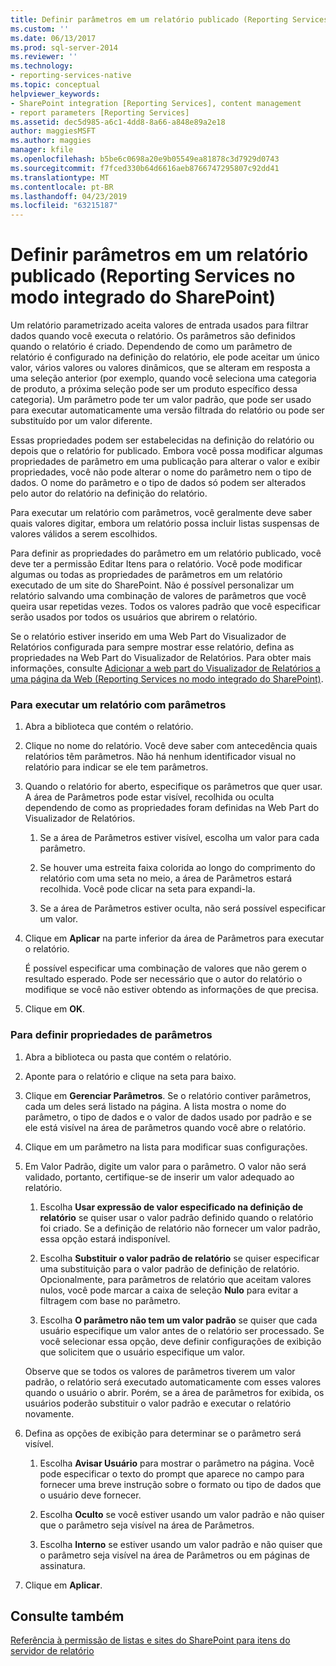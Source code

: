 ```yaml
---
title: Definir parâmetros em um relatório publicado (Reporting Services no modo integrado do SharePoint) | Microsoft Docs
ms.custom: ''
ms.date: 06/13/2017
ms.prod: sql-server-2014
ms.reviewer: ''
ms.technology:
- reporting-services-native
ms.topic: conceptual
helpviewer_keywords:
- SharePoint integration [Reporting Services], content management
- report parameters [Reporting Services]
ms.assetid: dec5d985-a6c1-4dd8-8a66-a848e89a2e18
author: maggiesMSFT
ms.author: maggies
manager: kfile
ms.openlocfilehash: b5be6c0698a20e9b05549ea81878c3d7929d0743
ms.sourcegitcommit: f7fced330b64d6616aeb8766747295807c92dd41
ms.translationtype: MT
ms.contentlocale: pt-BR
ms.lasthandoff: 04/23/2019
ms.locfileid: "63215187"
---
```

# <a name="set-parameters-on-a-published-report-reporting-services-in-sharepoint-integrated-mode"></a>Definir parâmetros em um relatório publicado (Reporting Services no modo integrado do SharePoint)
  Um relatório parametrizado aceita valores de entrada usados para filtrar dados quando você executa o relatório. Os parâmetros são definidos quando o relatório é criado. Dependendo de como um parâmetro de relatório é configurado na definição do relatório, ele pode aceitar um único valor, vários valores ou valores dinâmicos, que se alteram em resposta a uma seleção anterior (por exemplo, quando você seleciona uma categoria de produto, a próxima seleção pode ser um produto específico dessa categoria). Um parâmetro pode ter um valor padrão, que pode ser usado para executar automaticamente uma versão filtrada do relatório ou pode ser substituído por um valor diferente.  
  
 Essas propriedades podem ser estabelecidas na definição do relatório ou depois que o relatório for publicado. Embora você possa modificar algumas propriedades de parâmetro em uma publicação para alterar o valor e exibir propriedades, você não pode alterar o nome do parâmetro nem o tipo de dados. O nome do parâmetro e o tipo de dados só podem ser alterados pelo autor do relatório na definição do relatório.  
  
 Para executar um relatório com parâmetros, você geralmente deve saber quais valores digitar, embora um relatório possa incluir listas suspensas de valores válidos a serem escolhidos.  
  
 Para definir as propriedades do parâmetro em um relatório publicado, você deve ter a permissão Editar Itens para o relatório. Você pode modificar algumas ou todas as propriedades de parâmetros em um relatório executado de um site do SharePoint. Não é possível personalizar um relatório salvando uma combinação de valores de parâmetros que você queira usar repetidas vezes. Todos os valores padrão que você especificar serão usados por todos os usuários que abrirem o relatório.  
  
 Se o relatório estiver inserido em uma Web Part do Visualizador de Relatórios configurada para sempre mostrar esse relatório, defina as propriedades na Web Part do Visualizador de Relatórios. Para obter mais informações, consulte [Adicionar a web part do Visualizador de Relatórios a uma página da Web &#40;Reporting Services no modo integrado do SharePoint&#41;](../report-server-sharepoint/add-reporting-services-content-types-to-a-sharepoint-library.md).  
  
### <a name="to-run-a-parameterized-report"></a>Para executar um relatório com parâmetros  
  
1.  Abra a biblioteca que contém o relatório.  
  
2.  Clique no nome do relatório. Você deve saber com antecedência quais relatórios têm parâmetros. Não há nenhum identificador visual no relatório para indicar se ele tem parâmetros.  
  
3.  Quando o relatório for aberto, especifique os parâmetros que quer usar. A área de Parâmetros pode estar visível, recolhida ou oculta dependendo de como as propriedades foram definidas na Web Part do Visualizador de Relatórios.  
  
    1.  Se a área de Parâmetros estiver visível, escolha um valor para cada parâmetro.  
  
    2.  Se houver uma estreita faixa colorida ao longo do comprimento do relatório com uma seta no meio, a área de Parâmetros estará recolhida. Você pode clicar na seta para expandi-la.  
  
    3.  Se a área de Parâmetros estiver oculta, não será possível especificar um valor.  
  
4.  Clique em **Aplicar** na parte inferior da área de Parâmetros para executar o relatório.  
  
     É possível especificar uma combinação de valores que não gerem o resultado esperado. Pode ser necessário que o autor do relatório o modifique se você não estiver obtendo as informações de que precisa.  
  
5.  Clique em **OK**.  
  
### <a name="to-set-parameter-properties"></a>Para definir propriedades de parâmetros  
  
1.  Abra a biblioteca ou pasta que contém o relatório.  
  
2.  Aponte para o relatório e clique na seta para baixo.  
  
3.  Clique em **Gerenciar Parâmetros**. Se o relatório contiver parâmetros, cada um deles será listado na página. A lista mostra o nome do parâmetro, o tipo de dados e o valor de dados usado por padrão e se ele está visível na área de parâmetros quando você abre o relatório.  
  
4.  Clique em um parâmetro na lista para modificar suas configurações.  
  
5.  Em Valor Padrão, digite um valor para o parâmetro. O valor não será validado, portanto, certifique-se de inserir um valor adequado ao relatório.  
  
    1.  Escolha **Usar expressão de valor especificado na definição de relatório** se quiser usar o valor padrão definido quando o relatório foi criado. Se a definição de relatório não fornecer um valor padrão, essa opção estará indisponível.  
  
    2.  Escolha **Substituir o valor padrão de relatório** se quiser especificar uma substituição para o valor padrão de definição de relatório. Opcionalmente, para parâmetros de relatório que aceitam valores nulos, você pode marcar a caixa de seleção **Nulo** para evitar a filtragem com base no parâmetro.  
  
    3.  Escolha **O parâmetro não tem um valor padrão** se quiser que cada usuário especifique um valor antes de o relatório ser processado. Se você selecionar essa opção, deve definir configurações de exibição que solicitem que o usuário especifique um valor.  
  
     Observe que se todos os valores de parâmetros tiverem um valor padrão, o relatório será executado automaticamente com esses valores quando o usuário o abrir. Porém, se a área de parâmetros for exibida, os usuários poderão substituir o valor padrão e executar o relatório novamente.  
  
6.  Defina as opções de exibição para determinar se o parâmetro será visível.  
  
    1.  Escolha **Avisar Usuário** para mostrar o parâmetro na página. Você pode especificar o texto do prompt que aparece no campo para fornecer uma breve instrução sobre o formato ou tipo de dados que o usuário deve fornecer.  
  
    2.  Escolha **Oculto** se você estiver usando um valor padrão e não quiser que o parâmetro seja visível na área de Parâmetros.  
  
    3.  Escolha **Interno** se estiver usando um valor padrão e não quiser que o parâmetro seja visível na área de Parâmetros ou em páginas de assinatura.  
  
7.  Clique em **Aplicar**.  
  
## <a name="see-also"></a>Consulte também  
 [Referência à permissão de listas e sites do SharePoint para itens do servidor de relatório](../security/sharepoint-site-and-list-permission-reference-for-report-server-items.md)  
  
  
